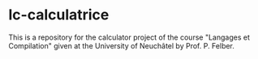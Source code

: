 # lc-calculatrice
This is a repository for the calculator project of the course "Langages et Compilation" given at the University of Neuchâtel by Prof. P. Felber.
